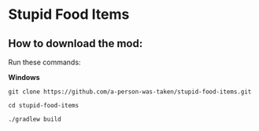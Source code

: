 # Stupid Food Items
## How to download the mod:
Run these commands:

**Windows**

`git clone https://github.com/a-person-was-taken/stupid-food-items.git`

`cd stupid-food-items`

`./gradlew build`
